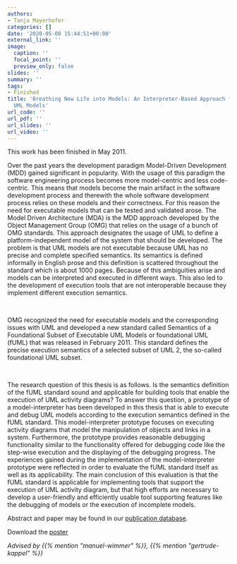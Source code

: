 ```yaml
---
authors:
- Tanja Mayerhofer
categories: []
date: '2020-05-08 15:44:51+00:00'
external_link: ''
image:
  caption: ''
  focal_point: ''
  preview_only: false
slides: ''
summary: ''
tags:
- Finished
title: 'Breathing New Life into Models: An Interpreter-Based Approach for Executing
  UML Models'
url_code: ''
url_pdf: ''
url_slides: ''
url_video: ''
---
```


This work has been finished in May 2011.

Over the past years the development paradigm Model-Driven Development (MDD) gained significant in popularity. With the usage of this paradigm the software engineering process becomes more model-centric and less code-centric. This means that models become the main artifact in the software development process and therewith the whole software development process relies on these models and their correctness. For this reason the need for executable models that can be tested and validated arose. The Model Driven Architecture (MDA) is the MDD approach developed by the Object Management Group (OMG) that relies on the usage of a bunch of OMG standards. This approach designates the usage of UML to define a platform-independent model of the system that should be developed. The problem is that UML models are not executable because UML has no precise and complete specified semantics. Its semantics is defined informally in English prose and this definition is scattered throughout the standard which is about 1000 pages. Because of this ambiguities arise and models can be interpreted and executed in different ways. This also led to the development of execution tools that are not interoperable because they implement different execution semantics.

&nbsp;

OMG recognized the need for executable models and the corresponding issues with UML and developed a new standard called Semantics of a Foundational Subset of Executable UML Models or foundational UML (fUML) that was released in February 2011. This standard defines the precise execution semantics of a selected subset of UML 2, the so-called foundational UML subset.

&nbsp;

The research question of this thesis is as follows. Is the semantics definition of the fUML standard sound and applicable for building tools that enable the execution of UML activity diagrams? To answer this question, a prototype of a model-interpreter has been developed in this thesis that is able to execute and debug UML models according to the execution semantics defined in the fUML standard. This model-interpreter prototype focuses on executing activity diagrams that model the manipulation of objects and links in a system. Furthermore, the prototype provides reasonable debugging functionality similar to the functionality offered for debugging code like the step-wise execution and the displaying of the debugging progress. The experiences gained during the implementation of the model-interpreter prototype were reflected in order to evaluate the fUML standard itself as well as its applicability. The main conclusion of this evaluation is that the fUML standard is applicable for implementing tools that support the execution of UML activity diagram, but that high efforts are necessary to develop a user-friendly and efficiently usable tool supporting features like the debugging of models or the execution of incomplete models.

Abstract and paper may be found in our <a class="external" href="http://publik.tuwien.ac.at/showentry.php?ID=196765&amp;lang=2">publication database</a>.

 Download the [poster](https://www.big.tuwien.ac.at/app/uploads/2016/10/Mayerhofer_poster.pdf)

*Advised by {{% mention "manuel-wimmer" %}}, {{% mention "gertrude-kappel" %}}*